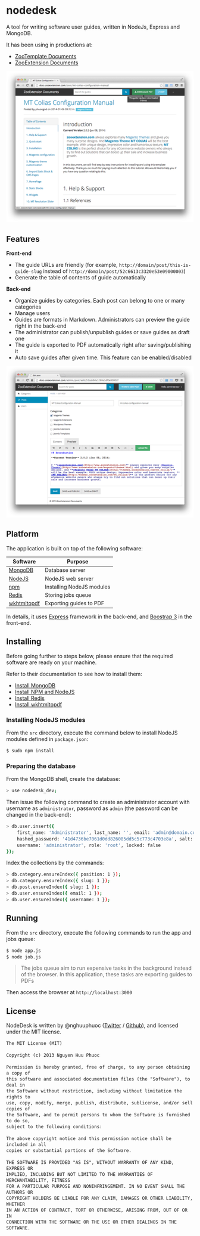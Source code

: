 nodedesk
========

A tool for writing software user guides, written in NodeJs, Express and MongoDB.

It has been using in productions at:

* [ZooTemplate Documents](http://docs.zootemplate.com)
* [ZooExtension Documents](http://docs.zooextension.com)

![Front-end screenshot](docs/frontend.png)

## Features

**Front-end**

* The guide URLs are friendly (for example, ```http://domain/post/this-is-guide-slug``` instead of ```http://domain/post/52c6613c3320e53e09000003```)
* Generate the table of contents of guide automatically

**Back-end**

* Organize guides by categories. Each post can belong to one or many categories
* Manage users
* Guides are formats in Markdown. Administrators can preview the guide right in the back-end
* The administrator can publish/unpublish guides or save guides as draft one
* The guide is exported to PDF automatically right after saving/publishing it
* Auto save guides after given time. This feature can be enabled/disabled

![Back-end screenshot](docs/backend.png)

## Platform

The application is built on top of the following software:

Software                                                | Purpose
--------------------------------------------------------|--------
[MongoDB](http://mongodb.org)                           | Database server
[NodeJS](http://nodejs.org)                             | NodeJS web server
[npm](http://npmjs.org)                                 | Installing NodeJS modules
[Redis](http://redis.io)                                | Storing jobs queue
[wkhtmltopdf](https://github.com/antialize/wkhtmltopdf) | Exporting guides to PDF

In details, it uses [Express](http://expressjs.com) framework in the back-end, and [Boostrap 3](http://getbootstrap.com) in the front-end.

## Installing

Before going further to steps below, please ensure that the required software are ready on your machine.

Refer to their documentation to see how to install them:

* [Install MongoDB](http://docs.mongodb.org/manual/installation/)
* [Install NPM and NodeJS](https://github.com/joyent/node/wiki/Installing-Node.js-via-package-manager)
* [Install Redis](http://redis.io/topics/quickstart)
* [Install wkhtmltopdf](https://github.com/pdfkit/pdfkit/wiki/Installing-WKHTMLTOPDF)

### Installing NodeJS modules

From the ```src``` directory, execute the command below to install NodeJS modules defined in ```package.json```:

```bash
$ sudo npm install
```

### Preparing the database

From the MongoDB shell, create the database:

```bash
> use nodedesk_dev;
```

Then issue the following command to create an administrator account with username as ```administrator```, password as ```admin``` (the password can be changed in the back-end):

```bash
> db.user.insert({
    first_name: 'Administrator', last_name: '', email: 'admin@domain.com',
    hashed_password: '41d4736be7061d0dd826085dd5c5c773c4703e8a', salt: '1000412025288',
    username: 'administrator', role: 'root', locked: false
});
```

Index the collections by the commands:

```bash
> db.category.ensureIndex({ position: 1 });
> db.category.ensureIndex({ slug: 1 });
> db.post.ensureIndex({ slug: 1 });
> db.user.ensureIndex({ email: 1 });
> db.user.ensureIndex({ username: 1 });
```

## Running

From the ```src``` directory, execute the following commands to run the app and jobs queue:

```bash
$ node app.js
$ node job.js
```

> The jobs queue aim to run expensive tasks in the background instead of the browser.
> In this application, these tasks are exporting guides to PDFs

Then access the browser at ```http://localhost:3000```

## License

NodeDesk is written by @nghuuphuoc ([Twitter](http://twitter.com/nghuuphuoc) / [Github](http://github.com/nghuuphuoc)), and licensed under the MIT license.

```
The MIT License (MIT)

Copyright (c) 2013 Nguyen Huu Phuoc

Permission is hereby granted, free of charge, to any person obtaining a copy of
this software and associated documentation files (the "Software"), to deal in
the Software without restriction, including without limitation the rights to
use, copy, modify, merge, publish, distribute, sublicense, and/or sell copies of
the Software, and to permit persons to whom the Software is furnished to do so,
subject to the following conditions:

The above copyright notice and this permission notice shall be included in all
copies or substantial portions of the Software.

THE SOFTWARE IS PROVIDED "AS IS", WITHOUT WARRANTY OF ANY KIND, EXPRESS OR
IMPLIED, INCLUDING BUT NOT LIMITED TO THE WARRANTIES OF MERCHANTABILITY, FITNESS
FOR A PARTICULAR PURPOSE AND NONINFRINGEMENT. IN NO EVENT SHALL THE AUTHORS OR
COPYRIGHT HOLDERS BE LIABLE FOR ANY CLAIM, DAMAGES OR OTHER LIABILITY, WHETHER
IN AN ACTION OF CONTRACT, TORT OR OTHERWISE, ARISING FROM, OUT OF OR IN
CONNECTION WITH THE SOFTWARE OR THE USE OR OTHER DEALINGS IN THE SOFTWARE.
```
